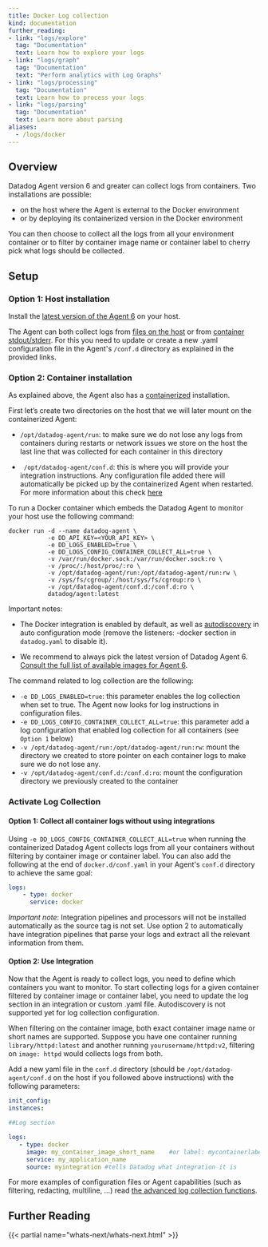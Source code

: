 ```yaml
---
title: Docker Log collection
kind: documentation
further_reading:
- link: "logs/explore"
  tag: "Documentation"
  text: Learn how to explore your logs
- link: "logs/graph"
  tag: "Documentation"
  text: "Perform analytics with Log Graphs"
- link: "logs/processing"
  tag: "Documentation"
  text: Learn how to process your logs
- link: "logs/parsing"
  tag: "Documentation"
  text: Learn more about parsing
aliases:
  - /logs/docker
---
```


## Overview

Datadog Agent version 6 and greater can collect logs from containers.
Two installations are possible:

- on the host where the Agent is external to the Docker environment
- or by deploying its containerized version in the Docker environment

You can then choose to collect all the logs from all your environment container or to filter by container image name or container label to cherry pick what logs should be collected.

## Setup
### Option 1: Host installation

Install the [latest version of the Agent 6][1] on your host.

The Agent can both collect logs from [files on the host][2] or from [container stdout/stderr](#configuration-file-example). For this you need to update or create a new .yaml configuration file in the Agent's `/conf.d` directory as explained in the provided links.

### Option 2: Container installation

As explained above, the Agent also has a [containerized][3] installation.

First let’s create two directories on the host that we will later mount on the containerized Agent:

- `/opt/datadog-agent/run`: to make sure we do not lose any logs from containers during restarts or network issues we store on the host the last line that was collected for each container in this directory

- ` /opt/datadog-agent/conf.d`: this is where you will provide your integration instructions. Any configuration file added there will automatically be picked up by the containerized Agent when restarted.
For more information about this check [here][4]

To run a Docker container which embeds the Datadog Agent to monitor your host use the following command:

```
docker run -d --name datadog-agent \
           -e DD_API_KEY=<YOUR_API_KEY> \
           -e DD_LOGS_ENABLED=true \
           -e DD_LOGS_CONFIG_CONTAINER_COLLECT_ALL=true \
           -v /var/run/docker.sock:/var/run/docker.sock:ro \
           -v /proc/:/host/proc/:ro \
           -v /opt/datadog-agent/run:/opt/datadog-agent/run:rw \
           -v /sys/fs/cgroup/:/host/sys/fs/cgroup:ro \
           -v /opt/datadog-agent/conf.d:/conf.d:ro \
           datadog/agent:latest
```

Important notes:

- The Docker integration is enabled by default, as well as [autodiscovery][5] in auto configuration mode (remove the listeners: -docker section in `datadog.yaml` to disable it).

- We recommend to always pick the latest version of Datadog Agent 6. [Consult the full list of available images for Agent 6][6].

The command related to log collection are the following:

* `-e DD_LOGS_ENABLED=true`: this parameter enables the log collection when set to true. The Agent now looks for log instructions in configuration files.
* `-e DD_LOGS_CONFIG_CONTAINER_COLLECT_ALL=true`: this parameter add a log configuration that enabled log collection for all containers (see `Option 1` below) 
* `-v /opt/datadog-agent/run:/opt/datadog-agent/run:rw`: mount the directory we created to store pointer on each container logs to make sure we do not lose any.
* `-v /opt/datadog-agent/conf.d:/conf.d:ro`: mount the configuration directory we previously created to the container

### Activate Log Collection

#### Option 1: Collect all container logs without using integrations

Using `-e DD_LOGS_CONFIG_CONTAINER_COLLECT_ALL=true` when running the containerized Datadog Agent collects logs from all your containers without filtering by container image or container label.
You can also add the following at the end of `docker.d/conf.yaml` in your Agent's `conf.d` directory to achieve the same goal:

```yaml
logs:
    - type: docker
      service: docker
```

*Important note*: Integration pipelines and processors will not be installed automatically as the source tag is not set. Use option 2 to automatically have integration pipelines that parse your logs and extract all the relevant information from them.

#### Option 2: Use Integration

Now that the Agent is ready to collect logs, you need to define which containers you want to monitor.
To start collecting logs for a given container filtered by container image or container label, you need to update the log section in an integration or custom .yaml file. Autodiscovery is not supported yet for log collection configuration.

When filtering on the container image, both exact container image name or short names are supported.
Suppose you have one container running `library/httpd:latest` and another running `yourusername/httpd:v2`, filtering on `image: httpd` would collects logs from both.

Add a new yaml file in the `conf.d` directory (should be `/opt/datadog-agent/conf.d` on the host if you followed above instructions) with the following parameters:

```yaml
init_config:
instances:

##Log section

logs:
   - type: docker
     image: my_container_image_short_name    #or label: mycontainerlabel
     service: my_application_name
     source: myintegration #tells Datadog what integration it is
```

For more examples of configuration files or Agent capabilities (such as filtering, redacting, multiline, …) read [the advanced log collection functions][7].

## Further Reading

{{< partial name="whats-next/whats-next.html" >}}

[1]: /logs/#getting-started-with-the-agent
[2]: /logs/#custom-log-collection
[3]: https://github.com/DataDog/datadog-agent/tree/master/Dockerfiles/agent
[4]: https://github.com/DataDog/docker-dd-agent#enabling-integrations
[5]: /agent/autodiscovery/
[6]: https://hub.docker.com/r/datadog/agent/tags/
[7]: /logs/#filter-logs
